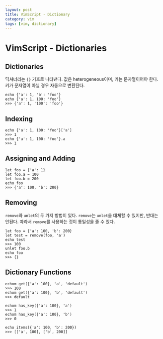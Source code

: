 ```yaml
---
layout: post
title: VimScript - Dictionary
category: vim
tags: [vim, dictionary]
---
```


# VimScript - Dictionaries

## Dictionaries

딕셔너리는 `{}` 기호로 나타낸다. 값은 heterogeneous이며, 키는 문자열이어야 한다. 키가 문자열이 아닐 경우 자동으로 변환된다.

```vim
echo {'a': 1, 'b': 'foo'}
echo {'a': 1, 100: 'foo'}
>>> {'a': 1, '100': 'foo'}
```

## Indexing

```vim
echo {'a': 1, 100: 'foo'}['a']
>>> 1
echo {'a': 1, 100: 'foo'}.a
>>> 1
```

## Assigning and Adding

```vim
let foo = {'a': 1}
let foo.a = 100
let foo.b = 200
echo foo
>>> {'a': 100, 'b': 200}
```

## Removing

`remove`와 `unlet`의 두 가지 방법이 있다. `remove`는 `unlet`을 대체할 수 있지만, 반대는 안된다. 따라서 `remove`를 사용하는 것이 통일성을 줄 수 있다.

```vim
let foo = {'a': 100, 'b': 200}
let test = remove(foo, 'a')
echo test
>>> 100
unlet foo.b
echo foo
>>> {}
```

## Dictionary Functions

```vim
echom get({'a': 100}, 'a', 'default')
>>> 100
echom get({'a': 100}, 'b', 'default')
>>> default

echom has_key({'a': 100}, 'a')
>>> 1
echom has_key({'a': 100}, 'b')
>>> 0

echo items({'a': 100, 'b': 200})
>>> [['a', 100], ['b', 200]]
```

